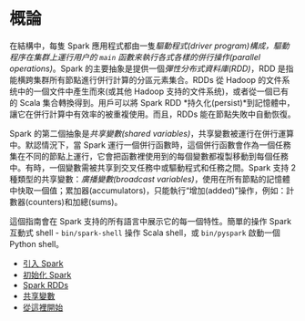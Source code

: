 # 概論

在結構中，每隻 Spark 應用程式都由一隻*驅動程式(driver program)*構成，驅動程序在集群上運行用户的 `main` 函數来執行各式各樣的*併行操作(parallel operations)*。Spark 的主要抽象是提供一個*彈性分布式資料庫(RDD)*，RDD 是指能横跨集群所有節點進行併行計算的分區元素集合。RDDs 從 Hadoop 的文件系统中的一個文件中產生而來(或其他 Hadoop 支持的文件系统)，或者從一個已有的 Scala 集合轉換得到。用戶可以將 Spark RDD *持久化(persist)*到記憶體中，讓它在併行計算中有效率的被重複使用。而且，RDDs 能在節點失敗中自動恢復。

Spark 的第二個抽象是*共享變數(shared variables)*，共享變數被運行在併行運算中。默認情況下，當 Spark 運行一個併行函數時，這個併行函數會作為一個任務集在不同的節點上運行，它會把函數裡使用到的每個變數都複製移動到每個任務中。有時，一個變數需被共享到交叉任務中或驅動程式和任務之間。Spark 支持 2 種類型的共享變數：*廣播變數(broadcast variables)*，使用在所有節點的記憶體中快取一個值；累加器(accumulators)，只能執行“增加(added)”操作，例如：計數器(counters)和加總(sums)。

這個指南會在 Spark 支持的所有語言中展示它的每一個特性。簡單的操作 Spark 互動式 shell - `bin/spark-shell` 操作 Scala shell，或 `bin/pyspark` 啟動一個 Python shell。

* [引入 Spark](linking-with-spark.md)
* [初始化 Spark](initializing-spark.md)
* [Spark RDDs](rdds/README.md)
* [共享變數](shared-variables.md)
* [從這裡開始](from-here.md)
